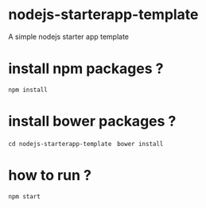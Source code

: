 # nodejs-starterapp-template
A simple nodejs starter app template

# install npm packages ?
`npm install`
# install bower packages ?
`cd nodejs-starterapp-template `
`bower install`
# how to run ?
`npm start`





